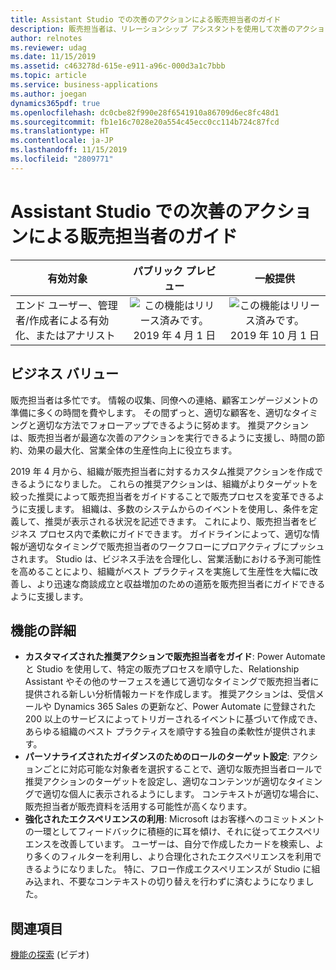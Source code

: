 ```yaml
---
title: Assistant Studio での次善のアクションによる販売担当者のガイド
description: 販売担当者は、リレーションシップ アシスタントを使用して次善のアクションを見つけることができます。 Assistant Studio を使用することで、組織はビジネス ニーズに合わせてこれらのアクションを調整できます。 この機能は、2019 年リリース ウェーブ 2 で一般提供されます。
author: relnotes
ms.reviewer: udag
ms.date: 11/15/2019
ms.assetid: c463278d-615e-e911-a96c-000d3a1c7bbb
ms.topic: article
ms.service: business-applications
ms.author: joegan
dynamics365pdf: true
ms.openlocfilehash: dc0cbe82f990e28f6541910a86709d6ec8fc48d1
ms.sourcegitcommit: fb1e16c7028e20a554c45ecc0cc114b724c87fcd
ms.translationtype: HT
ms.contentlocale: ja-JP
ms.lasthandoff: 11/15/2019
ms.locfileid: "2809771"
---
```

# <a name="guide-sellers-with-next-best-actions-through-the-assistant-studio"></a>Assistant Studio での次善のアクションによる販売担当者のガイド


| 有効対象    |  パブリック プレビュー | 一般提供 | 
| ---------- | :----------: |:----------: |
|エンド ユーザー、管理者/作成者による有効化、またはアナリスト|![この機能はリリース済みです。](/dynamics365-release-plan/media/green-checkmark.png "この機能はリリース済みです。") 2019 年 4 月 1 日| ![この機能はリリース済みです。](/dynamics365-release-plan/media/green-checkmark.png "この機能はリリース済みです。") 2019 年 10 月 1 日|


## <a name="business-value"></a>ビジネス バリュー
<!-- bv start -->
販売担当者は多忙です。 情報の収集、同僚への連絡、顧客エンゲージメントの準備に多くの時間を費やします。 その間ずっと、適切な顧客を、適切なタイミングと適切な方法でフォローアップできるように努めます。 推奨アクションは、販売担当者が最適な次善のアクションを実行できるように支援し、時間の節約、効果の最大化、営業全体の生産性向上に役立ちます。

2019 年 4 月から、組織が販売担当者に対するカスタム推奨アクションを作成できるようになりました。 これらの推奨アクションは、組織がよりターゲットを絞った推奨によって販売担当者をガイドすることで販売プロセスを変革できるように支援します。 組織は、多数のシステムからのイベントを使用し、条件を定義して、推奨が表示される状況を記述できます。 これにより、販売担当者をビジネス プロセス内で柔軟にガイドできます。 ガイドラインによって、適切な情報が適切なタイミングで販売担当者のワークフローにプロアクティブにプッシュされます。 Studio は、ビジネス手法を合理化し、営業活動における予測可能性を高めることにより、組織がベスト プラクティスを実施して生産性を大幅に改善し、より迅速な商談成立と収益増加のための道筋を販売担当者にガイドできるように支援します。
<!-- bv end -->



## <a name="feature-details"></a>機能の詳細
<!--feature detail start -->
- **カスタマイズされた推奨アクションで販売担当者をガイド**: Power Automate と Studio を使用して、特定の販売プロセスを順守した、Relationship Assistant やその他のサーフェスを通じて適切なタイミングで販売担当者に提供される新しい分析情報カードを作成します。 推奨アクションは、受信メールや Dynamics 365 Sales の更新など、Power Automate に登録された 200 以上のサービスによってトリガーされるイベントに基づいて作成でき、あらゆる組織のベスト プラクティスを順守する独自の柔軟性が提供されます。
- **パーソナライズされたガイダンスのためのロールのターゲット設定**: アクションごとに対応可能な対象者を選択することで、適切な販売担当者ロールで推奨アクションのターゲットを設定し、適切なコンテンツが適切なタイミングで適切な個人に表示されるようにします。 コンテキストが適切な場合に、販売担当者が販売資料を活用する可能性が高くなります。
- **強化されたエクスペリエンスの利用**: Microsoft はお客様へのコミットメントの一環としてフィードバックに積極的に耳を傾け、それに従ってエクスペリエンスを改善しています。 ユーザーは、自分で作成したカードを検索し、より多くのフィルターを利用し、より合理化されたエクスペリエンスを利用できるようになりました。 特に、フロー作成エクスペリエンスが Studio に組み込まれ、不要なコンテキストの切り替えを行わずに済むようになりました。
<!--feature detail end -->










## <a name="see-also"></a>関連項目
[機能の探索](https://aka.ms/ROGSI19RW2ROV2) (ビデオ)

